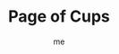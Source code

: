 ---
# basics
title     		 : "Page of Cups"
token					 : 'cups-11'
card_type			 : '' # major, minor, court
layout				 : "tarot-card"
author    		 : 'me'
one_liner 		 : ""
alt_names			 : ['Princess of Cups', 'Daughter of Horns']
images				 : ['/assets/images/tarot/rws/rw-cups-11.jpg']
keywords			 : ['enthusiasm', 'first impressions', 'romanticism', 'superficiality']
url						 : 'tarot/cards/cups-11'
aliases				 : []

# password: 'foolish journey'
dropbox				 : ''

personality    : "The Page of Wands can represent anyone who wants to or needs to learn (Page) more about love or spirituality (Cups). Though eager to make a good impression, The Page may lack the experience or information needed to handle new love or new faith with grace and confidence. He or she may overcompensate for this with over-the-top gestures and fanatical zeal."

meaning_light  : "Showing your emotions freely. Throwing yourself into romance. Nursing a secret crush. Indulging in romantic fantasy. Starting a new relationship. Recalling your first love. Experiencing love for the first time. Converting to a new religion."

meaning_shadow : "Mistaking a crush for true love. Reading romantic intention into innocent action. Frantically trying to impress others. Indulging in overly-sweet sentimentality. Pretending to more romantic or spiritual experience than you possess."

# more detail
correspondence_element 			: "Earth"
correspondence_affirmation 	: "I am ready to embrace love and Spirit."
correspondence_story 				: "The main character has a 'fish out of water' experience, leaving him or her feeling uncertain and awkward."

advice_relationships 	 : "Fools rush in. Don’t mistake the heady rush of infatuation for the enduring stability of true love. Why rush? You’ve got plenty of time to decide what works (and doesn’t work) for you.  Before making commitments, learn the ropes."

advice_work 					 : "Be indulgent of beginners and channel their enthusiasm into useful projects. Be wary of those who overstate their skills. Keep your own skills sharp by pursuing every opportunity to be a student. Generate change by embodying enthusiasm."

advice_spirituality 	 : "Embrace a new faith. In addition to pursuing what feels right, plumb the depths. Invest time pursuing the roots of your spiritual practice. Become well-grounded in what you believe, so you’ll be well-prepared to explain your practice to others."

advice_personal_growth : "A gung-ho spirit goes a long way; be sure to pair it with due diligence. Pair your enthusiasm with practical preparation, and you’ll find yourself maturing at a surprising rate."

advice_fortune_telling : "This card represents a young man or woman with a watery, dreamy demeanor, likely born a Libra, Scorpio, or Sagittarius, who wants to start a new relationship with you."

questions	: ["How worried are you that others will see you as foolish or inexperienced?", "To what extent can you be honest about your lack of experience in love and faith?", "How can you maintain enthusiasm over time?", "How might you recapture your own sense of wonder at the surprises served up by daily life?"]

# referenced in the symbols.toml data file
symbols	  : ['page', 'cups', 'fish']

# metadata
suppress_topnav : true
related_cards 	: []

---